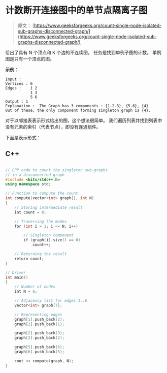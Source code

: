 # 计数断开连接图中的单节点隔离子图

> 原文： [https://www.geeksforgeeks.org/count-single-node-isolated-sub-graphs-disconnected-graph/](https://www.geeksforgeeks.org/count-single-node-isolated-sub-graphs-disconnected-graph/)

给出了具有 N 个顶点和 K 个边的不连续图。 任务是找到单例子图的计数。 单例图是只有一个顶点的图。

**示例**：

```
Input : 
Vertices : 6
Edges :    1 2
           1 3
           5 6
Output : 1
Explanation :  The Graph has 3 components : {1-2-3}, {5-6}, {4}
Out of these, the only component forming singleton graph is {4}.

```

对于以邻接表表示形式给出的图，这个想法很简单。 我们遍历列表并找到列表中没有元素的索引（代表节点），即没有连通组件。

下面是表示形式：

## C++

```cpp

// CPP code to count the singleton sub-graphs 
// in a disconnected graph 
#include <bits/stdc++.h> 
using namespace std; 

// Function to compute the count 
int compute(vector<int> graph[], int N) 
{ 
    // Storing intermediate result 
    int count = 0; 

    // Traversing the Nodes 
    for (int i = 1; i <= N; i++) 

        // Singleton component 
        if (graph[i].size() == 0) 
            count++;     

    // Returning the result 
    return count; 
} 

// Driver 
int main() 
{ 
    // Number of nodes 
    int N = 6; 

    // Adjacency list for edges 1..6 
    vector<int> graph[7]; 

    // Representing edges 
    graph[1].push_back(2); 
    graph[2].push_back(1); 

    graph[2].push_back(3); 
    graph[3].push_back(2); 

    graph[5].push_back(6); 
    graph[6].push_back(5); 

    cout << compute(graph, N); 
} 

```